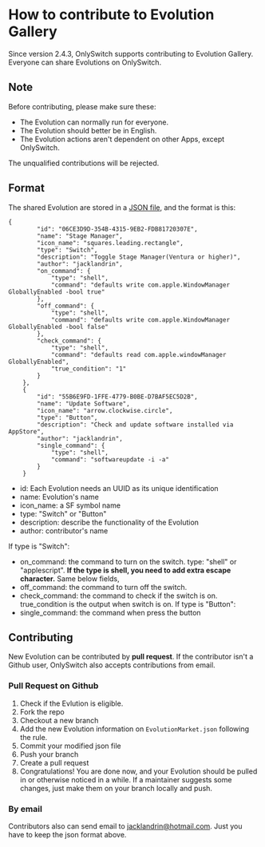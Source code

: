# How to contribute to Evolution Gallery

Since version 2.4.3, OnlySwitch supports contributing to Evolution Gallery. Everyone can share Evolutions on OnlySwitch.

## Note
Before contributing, please make sure these:
* The Evolution can normally run for everyone.
* The Evolution should better be in English.
* The Evolution actions aren't dependent on other Apps, except OnlySwitch.

The unqualified contributions will be rejected.

## Format
The shared Evolution are stored in a [JSON file](OnlySwitch/Resource/Evolution/EvolutionMarket.json), and the format is this:
```
{
        "id": "06CE3D9D-354B-4315-9EB2-FDB81720307E",
        "name": "Stage Manager",
        "icon_name": "squares.leading.rectangle",
        "type": "Switch",
        "description": "Toggle Stage Manager(Ventura or higher)",
        "author": "jacklandrin",
        "on_command": {
            "type": "shell",
            "command": "defaults write com.apple.WindowManager GloballyEnabled -bool true"
        },
        "off_command": {
            "type": "shell",
            "command": "defaults write com.apple.WindowManager GloballyEnabled -bool false"
        },
        "check_command": {
            "type": "shell",
            "command": "defaults read com.apple.windowManager GloballyEnabled",
            "true_condition": "1"
        }
    },
    {
        "id": "55B6E9FD-1FFE-4779-B0BE-D7BAF5EC5D2B",
        "name": "Update Software",
        "icon_name": "arrow.clockwise.circle",
        "type": "Button",
        "description": "Check and update software installed via AppStore",
        "author": "jacklandrin",
        "single_command": {
            "type": "shell",
            "command": "softwareupdate -i -a"
        }
    }
```
* id: Each Evolution needs an UUID as its unique identification
* name: Evolution's name
* icon_name: a SF symbol name
* type: "Switch" or "Button"
* description: describe the functionality of the Evolution
* author: contributor's name

If type is "Switch":
* on_command: the command to turn on the switch. type: "shell" or "applescript". **If the type is shell, you need to add extra escape character.** Same below fields,
* off_command: the command to turn off the switch.
* check_command: the command to check if the switch is on. true_condition is the output when switch is on.
If type is "Button":
* single_command: the command when press the button

## Contributing

New Evolution can be contributed by **pull request**. If the contributor isn't a Github user, OnlySwitch also accepts contributions from email.

### Pull Request on Github

1. Check if the Evlution is eligible.
2. Fork the repo
3. Checkout a new branch
4. Add the new Evolution information on `EvolutionMarket.json` following the rule.
5. Commit your modified json file
6. Push your branch
7. Create a pull request
8. Congratulations! You are done now, and your Evolution should be pulled in or otherwise noticed in a while. If a maintainer suggests some changes, just make them on your branch locally and push.

### By email

Contributors also can send email to jacklandrin@hotmail.com. Just you have to keep the json format above.
